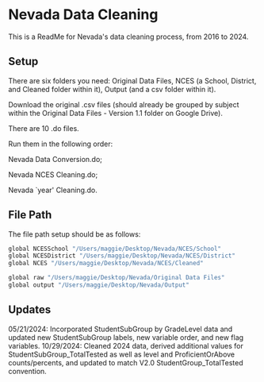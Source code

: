 
# Nevada Data Cleaning

This is a ReadMe for Nevada's data cleaning process, from 2016 to 2024.




## Setup

There are six folders you need: 
Original Data Files, NCES (a School, District, and Cleaned folder within it), Output (and a csv folder within it). 

Download the original .csv files (should already be grouped by subject within the Original Data Files - Version 1.1 folder on Google Drive). 

There are 10 .do files. 

Run them in the following order:

Nevada Data Conversion.do; 

Nevada NCES Cleaning.do; 

Nevada `year' Cleaning.do. 


    
## File Path

The file path setup should be as follows: 

```bash
global NCESSchool "/Users/maggie/Desktop/Nevada/NCES/School"
global NCESDistrict "/Users/maggie/Desktop/Nevada/NCES/District"
global NCES "/Users/maggie/Desktop/Nevada/NCES/Cleaned"

global raw "/Users/maggie/Desktop/Nevada/Original Data Files"
global output "/Users/maggie/Desktop/Nevada/Output"
```
## Updates

05/21/2024: Incorporated StudentSubGroup by GradeLevel data and updated new StudentSubGroup labels, new variable order, and new flag variables.
10/29/2024: Cleaned 2024 data, derived additional values for StudentSubGroup_TotalTested as well as level and ProficientOrAbove counts/percents,
and updated to match V2.0 StudentGroup_TotalTested convention.